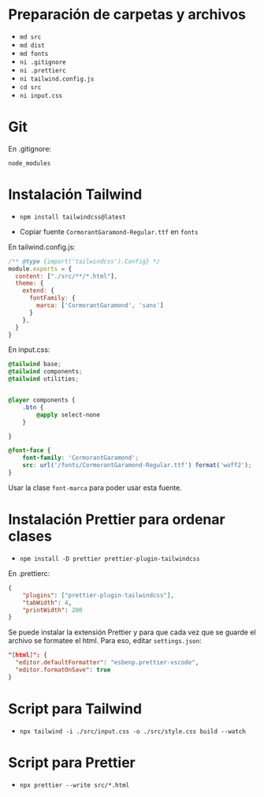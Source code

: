 # Preparación de carpetas y archivos

- `md src`
- `md dist`
- `md fonts`
- `ni .gitignore`
- `ni .prettierc`
- `ni tailwind.config.js`
- `cd src`
- `ni input.css`

# Git

En .gitignore:

`node_modules`

# Instalación Tailwind

- `npm install tailwindcss@latest`

- Copiar fuente `CormorantGaramond-Regular.ttf` en `fonts`


En tailwind.config.js:

```js
/** @type {import('tailwindcss').Config} */
module.exports = {
  content: ["./src/**/*.html"],
  theme: {
    extend: {
      fontFamily: {
        marca: ['CormorantGaramond', 'sans']
      }
    },
  }
}
```

En input.css:

```css
@tailwind base;
@tailwind components;
@tailwind utilities;


@layer components {
    .btn {
        @apply select-none
    }

}

@font-face {
    font-family: 'CormorantGaramond';
    src: url('/fonts/CormorantGaramond-Regular.ttf') format('woff2');
}
```

Usar la clase `font-marca` para poder usar esta fuente.

# Instalación Prettier para ordenar clases

- `npm install -D prettier prettier-plugin-tailwindcss`

En .prettierc:

```json
{
    "plugins": ["prettier-plugin-tailwindcss"],
    "tabWidth": 4,
    "printWidth": 200
}
```

Se puede instalar la extensión Prettier y para que cada vez que se guarde el archivo se formatee el html. Para eso, editar `settings.json`:

```json
"[html]": {
  "editor.defaultFormatter": "esbenp.prettier-vscode",
  "editor.formatOnSave": true
}
```

# Script para Tailwind

- `npx tailwind -i ./src/input.css -o ./src/style.css build --watch`

# Script para Prettier

- `npx prettier --write src/*.html`
